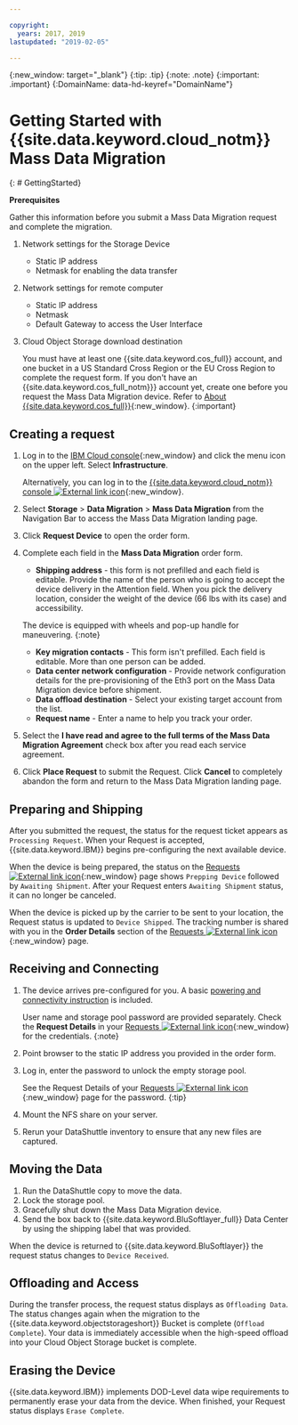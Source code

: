 ```yaml
---

copyright:
  years: 2017, 2019
lastupdated: "2019-02-05"

---
```

{:new_window: target="_blank"}
{:tip: .tip}
{:note: .note}
{:important: .important}
{:DomainName: data-hd-keyref="DomainName"}

# Getting Started with {{site.data.keyword.cloud_notm}} Mass Data Migration
{: # GettingStarted}

**Prerequisites**

Gather this information before you submit a Mass Data Migration request and complete the migration.

1. Network settings for the Storage Device
   - Static IP address
   - Netmask for enabling the data transfer
2. Network settings for remote computer
   - Static IP address
   - Netmask
   - Default Gateway to access the User Interface
3. Cloud Object Storage download destination <br/>

   You must have at least one {{site.data.keyword.cos_full}} account, and one bucket in a US Standard Cross Region or the EU Cross Region to complete the request form. If you don't have an {{site.data.keyword.cos_full_notm}}} account yet, create one before you request the Mass Data Migration device. Refer to [About {{site.data.keyword.cos_full}}](/docs/services/cloud-object-storage?topic=cloud-object-storage-about-ibm-cloud-object-storage){:new_window}.
   {:important}

## Creating a request

1. Log in to the [IBM Cloud console](https://{DomainName}/){:new_window} and click the menu icon on the upper left. Select **Infrastructure**.

   Alternatively, you can log in to the [{{site.data.keyword.cloud_notm}} console ![External link icon](../../icons/launch-glyph.svg "External link icon")](https://{DomainName}/catalog/){:new_window}.
2. Select **Storage** > **Data Migration** > **Mass Data Migration** from the Navigation Bar to access the Mass Data Migration landing page.
3. Click **Request Device** to open the order form.
4. Complete each field in the **Mass Data Migration** order form.
   - **Shipping address** - this form is not prefilled and each field is editable. Provide the name of the person who is going to accept the device delivery in the Attention field. When you pick the delivery location, consider the weight of the device (66 lbs with its case) and accessibility.

   The device is equipped with wheels and pop-up handle for maneuvering.
   {:note}

   - **Key migration contacts** - This form isn't prefilled. Each field is editable. More than one person can be added.
   - **Data center network configuration** - Provide network configuration details for the pre-provisioning of the Eth3 port on the Mass Data Migration device before shipment.
   - **Data offload destination** - Select your existing target account from the list.
   - **Request name** - Enter a name to help you track your order.
5. Select the **I have read and agree to the full terms of the Mass Data Migration Agreement** check box after you read each service agreement.
6. Click **Place Request** to submit the Request. Click **Cancel** to completely abandon the form and return to the Mass Data Migration landing page.


## Preparing and Shipping

After you submitted the request, the status for the request ticket appears as `Processing Request`. When your Request is accepted, {{site.data.keyword.IBM}} begins pre-configuring the next available device.

When the device is being prepared, the status on the [Requests ![External link icon](../../icons/launch-glyph.svg "External link icon")](https://control.softlayer.com/storage/mdms){:new_window} page shows `Prepping Device` followed by `Awaiting Shipment`. After your Request enters `Awaiting Shipment` status, it can no longer be canceled.

When the device is picked up by the carrier to be sent to your location, the Request status is updated to `Device Shipped`. The tracking number is shared with you in the **Order Details** section of the [Requests ![External link icon](../../icons/launch-glyph.svg "External link icon")](https://control.softlayer.com/storage/mdms){:new_window} page.


## Receiving and Connecting

1. The device arrives pre-configured for you. A basic [powering and connectivity instruction](user-instructions.html) is included. <br/>

   User name and storage pool password are provided separately. Check the **Request Details** in your [Requests ![External link icon](../../icons/launch-glyph.svg "External link icon")](https://control.softlayer.com/storage/mdms){:new_window} for the credentials.
   {:note}
2. Point browser to the static IP address you provided in the order form.
3. Log in, enter the password to unlock the empty storage pool. <br/>

   See the Request Details of your [Requests ![External link icon](../../icons/launch-glyph.svg "External link icon")](https://control.softlayer.com/storage/mdms){:new_window} page for the password.
   {:tip}
4. Mount the NFS share on your server.
5. Rerun your DataShuttle inventory to ensure that any new files are captured.

## Moving the Data
1. Run the DataShuttle copy to move the data.
2. Lock the storage pool.
3. Gracefully shut down the Mass Data Migration device.
4. Send the box back to {{site.data.keyword.BluSoftlayer_full}} Data Center by using the shipping label that was provided.

When the device is returned to {{site.data.keyword.BluSoftlayer}} the request status changes to `Device Received`.

## Offloading and Access

During the transfer process, the request status displays as `Offloading Data`. The status changes again when the migration to the {{site.data.keyword.objectstorageshort}} Bucket is complete (`Offload Complete`). Your data is immediately accessible when the high-speed offload into your Cloud Object Storage bucket is complete.

## Erasing the Device

{{site.data.keyword.IBM}} implements DOD-Level data wipe requirements to permanently erase your data from the device. When finished, your Request status displays `Erase Complete`.
